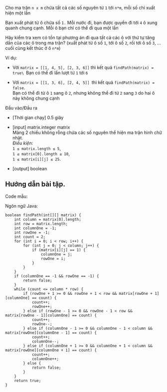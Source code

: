 Cho ma trận `n x m` chứa tất cả các số nguyên từ `1` tới `n*m`, mỗi số chỉ xuất hiện một lần

Bạn xuất phát từ ô chứa số `1.` Mỗi nước đi, bạn được quyền đi tới `4` ô xung quanh chung cạnh. Mỗi ô bạn chỉ có thể đi qua một lần

Hãy kiểm tra xem có tồn tại phương án đi qua tất cả các ô với thứ tự tăng dần của các ô trong ma trận? (xuất phát từ ô số `1`, tới ô số `2`, rồi tới ô số `3`, ... cuối cùng kết thúc ở ô `n*m`)

Ví dụ:

-   Với `matrix = [[1, 4, 5], [2, 3, 6]]` thì kết quả `findPath(matrix) = true\
    `Bạn có thể đi lần lượt từ `1` tới `6`

-   Với `matrix = [[1, 3, 6], [2, 4, 5]] `thì kết quả `findPath(matrix) = false`.\
    Bạn có thể đi từ ô `1` sang ô `2`, nhưng không thể đi từ `2` sang `3` do hai ô này không chung cạnh

Đầu vào/Đầu ra

-   [Thời gian chạy] 0.5 giây

-   [input] matrix.integer matrix\
    Mảng 2 chiều không rỗng chứa các số nguyên thể hiện ma trận hình chữ nhật.\
    *Điều kiện:*\
    `1 ≤ matrix.length ≤ 5`,\
    `1 ≤ matrix[0].length ≤ 10`,\
    `1 ≤ matrix[i][j] ≤ 25`.

-   [output] boolean

Hướng dẫn bài tập.
------------------

Code mẫu:

Ngôn ngữ Java:

```
boolean findPath(int[][] matrix) {
	int column = matrix[0].length;
	int row = matrix.length;
	int columnOne = -1;
	int rowOne = -1;
	int count = 2;
	for (int i = 0; i < row; i++) {
		for (int j = 0; j < column; j++) {
			if (matrix[i][j] == 1) {
				columnOne = j;
				rowOne = i;
			}
		}
	}
	if (columnOne == -1 && rowOne == -1) {
		return false;
	}
	while (count <= column * row) {
		if (rowOne + 1 >= 0 && rowOne + 1 < row && matrix[rowOne + 1][columnOne] == count) {
			count++;
			rowOne++;
		} else if (rowOne - 1 >= 0 && rowOne - 1 < row && matrix[rowOne - 1][columnOne] == count) {
			count++;
			rowOne--;
		} else if (columnOne - 1 >= 0 && columnOne - 1 < column && matrix[rowOne][columnOne - 1] == count) {
			count++;
			columnOne--;
		} else if (columnOne + 1 >= 0 && columnOne + 1 < column && matrix[rowOne][columnOne + 1] == count) {
			count++;
			columnOne++;
		} else {
			return false;
		}
	}
	return true;
}
```